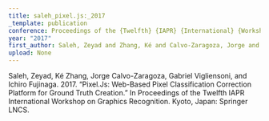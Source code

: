 ```yaml
---
title: saleh_pixel.js:_2017
_template: publication
conference: Proceedings of the {Twelfth} {IAPR} {International} {Workshop} on {Graphics} {Recognition}
year: "2017"
first_author: Saleh, Zeyad and Zhang, Ké and Calvo-Zaragoza, Jorge and Vigliensoni, Gabriel and Fujinaga, Ichiro
upload: None
---
```

Saleh, Zeyad, Ké Zhang, Jorge Calvo-Zaragoza, Gabriel Vigliensoni, and Ichiro Fujinaga. 2017. “Pixel.Js: Web-Based Pixel Classification Correction Platform for Ground Truth Creation.” In Proceedings of the Twelfth IAPR International Workshop on Graphics Recognition. Kyoto, Japan: Springer LNCS.